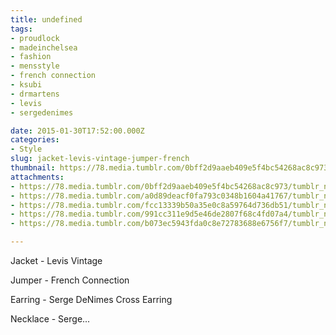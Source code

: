 ```yaml
---
title: undefined
tags:
- proudlock
- madeinchelsea
- fashion
- mensstyle
- french connection
- ksubi
- drmartens
- levis
- sergedenimes

date: 2015-01-30T17:52:00.000Z
categories:
- Style
slug: jacket-levis-vintage-jumper-french
thumbnail: https://78.media.tumblr.com/0bff2d9aaeb409e5f4bc54268ac8c973/tumblr_nj04bz2WL01rhrm24o4_1280.jpg
attachments:
- https://78.media.tumblr.com/0bff2d9aaeb409e5f4bc54268ac8c973/tumblr_nj04bz2WL01rhrm24o4_1280.jpg
- https://78.media.tumblr.com/a0d89deacf0fa793c0348b1604a41767/tumblr_nj04bz2WL01rhrm24o5_1280.jpg
- https://78.media.tumblr.com/fcc13339b50a35e0c8a59764d736db51/tumblr_nj04bz2WL01rhrm24o3_1280.jpg
- https://78.media.tumblr.com/991cc311e9d5e46de2807f68c4fd07a4/tumblr_nj04bz2WL01rhrm24o2_1280.jpg
- https://78.media.tumblr.com/b073ec5943fda0c8e72783688e6756f7/tumblr_nj04bz2WL01rhrm24o1_1280.jpg

---
```


Jacket - Levis Vintage 

  Jumper - French Connection 

  Earring - Serge DeNimes Cross Earring 

  Necklace - Serge...
